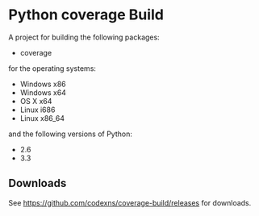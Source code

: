 # Python coverage Build

A project for building the following packages:

 - coverage

for the operating systems:

 - Windows x86
 - Windows x64
 - OS X x64
 - Linux i686
 - Linux x86_64

and the following versions of Python:

 - 2.6
 - 3.3

## Downloads

See https://github.com/codexns/coverage-build/releases for downloads.
